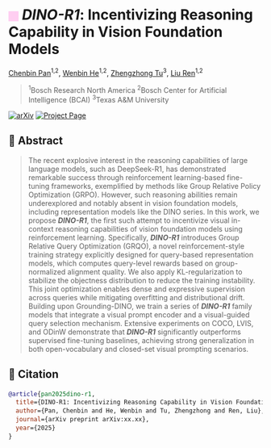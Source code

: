 <h1><img src="static/images/dino-r1-icon.jpg" width="20" style="vertical-align:middle;"/> <em>DINO-R1</em>: Incentivizing Reasoning Capability in Vision Foundation Models</h1>


[Chenbin Pan](https://scholar.google.com/citations?user=Ln6sN1IAAAAJ&hl=en)<sup>1,2</sup>, [Wenbin He](https://hewenbin.github.io/)<sup>1,2</sup>, [Zhengzhong Tu](https://vztu.github.io/)<sup>3</sup>, [Liu Ren](https://www.liu-ren.com/)<sup>1,2</sup>

> <sup>1</sup>Bosch Research North America
> <sup>2</sup>Bosch Center for Artificial Intelligence (BCAI)
> <sup>3</sup>Texas A&M University

[![arXiv](https://img.shields.io/badge/arXiv-DINOR1-critical)](https://arxiv.org/abs/xxxx.xxxxx)
[![Project Page](https://img.shields.io/badge/Project_Page-DINOR1-brightgreen)](https://your-project-page-link.com)


## 📄 Abstract
> The recent explosive interest in the reasoning capabilities of large language models, such as DeepSeek-R1, has demonstrated remarkable success through reinforcement learning-based fine-tuning frameworks, exemplified by methods like Group Relative Policy Optimization (GRPO). However, such reasoning abilities remain underexplored and notably absent in vision foundation models, including representation models like the DINO series. In this work, we propose <strong><em>DINO-R1</em></strong>, the first such attempt to incentivize visual in-context reasoning capabilities of vision foundation models using reinforcement learning. Specifically, <strong><em>DINO-R1</em></strong> introduces Group Relative Query Optimization (GRQO), a novel reinforcement-style training strategy explicitly designed for query-based representation models, which computes query-level rewards based on group-normalized alignment quality. We also apply KL-regularization to stabilize the objectness distribution to reduce the training instability. This joint optimization enables dense and expressive supervision across queries while mitigating overfitting and distributional drift. Building upon Grounding-DINO, we train a series of <strong><em>DINO-R1</em></strong> family models that integrate a visual prompt encoder and a visual-guided query selection mechanism. Extensive experiments on COCO, LVIS, and ODinW demonstrate that <strong><em>DINO-R1</em></strong> significantly outperforms supervised fine-tuning baselines, achieving strong generalization in both open-vocabulary and closed-set visual prompting scenarios.


## 📌 Citation
```bibtex
@article{pan2025dino-r1,
  title={DINO-R1: Incentivizing Reasoning Capability in Vision Foundation Models},
  author={Pan, Chenbin and He, Wenbin and Tu, Zhengzhong and Ren, Liu},
  journal={arXiv preprint arXiv:xx.xx},
  year={2025}
}


